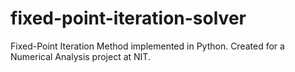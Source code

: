 # fixed-point-iteration-solver
Fixed-Point Iteration Method implemented in Python. Created for a Numerical Analysis project at NIT.
